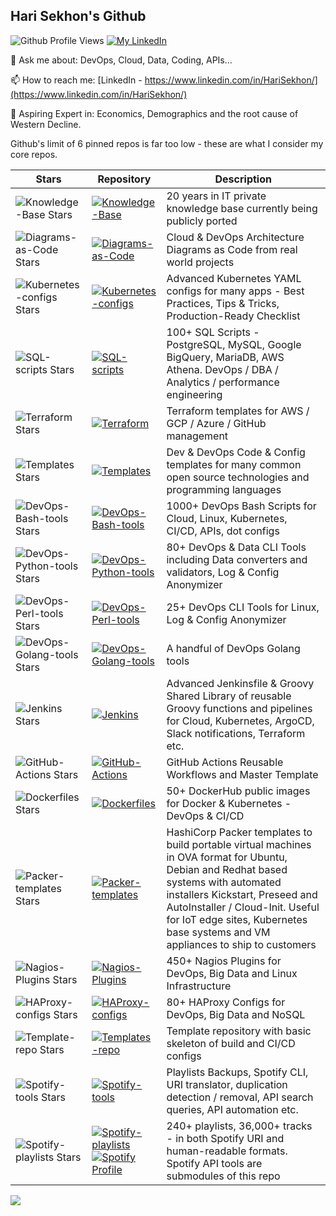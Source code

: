 ## Hari Sekhon's Github

<!--
**HariSekhon/HariSekhon** is a ✨ _special_ ✨ repository because its `README.md` (this file) appears on your GitHub profile.

Here are some ideas to get you started:

- 🔭 I’m currently working on ...
- 🌱 I’m currently learning ...
- 👯 I’m looking to collaborate on ...
- 🤔 I’m looking for help with ...
- 💬 Ask me about ...
- 📫 How to reach me: ...
- 😄 Pronouns: ...
- ⚡ Fun fact: ...
-->

![Github Profile Views](https://komarev.com/ghpvc/?username=your-github-username&color=blue&label=Github+Profile+Views)
[![My LinkedIn](https://img.shields.io/badge/LinkedIn%20Profile-HariSekhon-blue?logo=linkedin)](https://www.linkedin.com/in/HariSekhon/)


💬 Ask me about: DevOps, Cloud, Data, Coding, APIs...

📫 How to reach me: [LinkedIn - https://www.linkedin.com/in/HariSekhon/](https://www.linkedin.com/in/HariSekhon/)

🔭 Aspiring Expert in: Economics, Demographics and the root cause of Western Decline.

Github's limit of 6 pinned repos is far too low - these are what I consider my core repos.

| Stars                                                                                                                   | Repository                                                                                                                                                                                                                                                                                                                | Description                                                                                                                                                                                                                                                                                    |
|-------------------------------------------------------------------------------------------------------------------------|---------------------------------------------------------------------------------------------------------------------------------------------------------------------------------------------------------------------------------------------------------------------------------------------------------------------------|------------------------------------------------------------------------------------------------------------------------------------------------------------------------------------------------------------------------------------------------------------------------------------------------|
| ![Knowledge-Base Stars](https://img.shields.io/github/stars/HariSekhon/Knowledge-Base?logo=github)           | [![Knowledge-Base](https://img.shields.io/badge/Knowledge--Base-grey?logo=github)](https://github.com/HariSekhon/Knowledge-Base)                                                                                                                                                                                          | 20 years in IT private knowledge base currently being publicly ported                                                                                                                                                                                                                          |
| ![Diagrams-as-Code Stars](https://img.shields.io/github/stars/HariSekhon/Diagrams-as-Code?logo=github)       | [![Diagrams-as-Code](https://img.shields.io/badge/Diagrams--as--Code-grey?logo=github)](https://github.com/HariSekhon/Diagrams-as-Code)                                                                                                                                                                                   | Cloud & DevOps Architecture Diagrams as Code from real world projects                                                                                                                                                                                                                          |
| ![Kubernetes-configs Stars](https://img.shields.io/github/stars/HariSekhon/Kubernetes-configs?logo=github)   | [![Kubernetes-configs](https://img.shields.io/badge/Kubernetes--configs-grey?logo=github)](https://github.com/HariSekhon/Kubernetes-configs)                                                                                                                                                                   | Advanced Kubernetes YAML configs for many apps - Best Practices, Tips & Tricks, Production-Ready Checklist                                                                                                                                                                                     |
| ![SQL-scripts Stars](https://img.shields.io/github/stars/HariSekhon/SQL-scripts?logo=github)                 | [![SQL-scripts](https://img.shields.io/badge/SQL--scripts-grey?logo=github)](https://github.com/HariSekhon/SQL-scripts)                                                                                                                                                                                        | 100+ SQL Scripts - PostgreSQL, MySQL, Google BigQuery, MariaDB, AWS Athena. DevOps / DBA / Analytics / performance engineering                                                                                                                                                                 |
| ![Terraform Stars](https://img.shields.io/github/stars/HariSekhon/Terraform?logo=github)                     | [![Terraform](https://img.shields.io/badge/Terraform-grey?logo=github)](https://github.com/HariSekhon/Terraform)                                                                                                                                                                                               | Terraform templates for AWS / GCP / Azure / GitHub management                                                                                                                                                                                                                                  |
| ![Templates Stars](https://img.shields.io/github/stars/HariSekhon/Templates?logo=github)                     | [![Templates](https://img.shields.io/badge/Templates-grey?logo=github)](https://github.com/HariSekhon/Templates)                                                                                                                                                                                               | Dev & DevOps Code & Config templates for many common open source technologies and programming languages                                                                                                                                                                                        |
| ![DevOps-Bash-tools Stars](https://img.shields.io/github/stars/HariSekhon/DevOps-Bash-tools?logo=github)     | [![DevOps-Bash-tools](https://img.shields.io/badge/DevOps--Bash--tools-grey?logo=github)](https://github.com/HariSekhon/DevOps-Bash-tools)                                                                                                                                                                     | 1000+ DevOps Bash Scripts for Cloud, Linux, Kubernetes, CI/CD, APIs, dot configs                                                                                                                                                                                                               |
| ![DevOps-Python-tools Stars](https://img.shields.io/github/stars/HariSekhon/DevOps-Python-tools?logo=github) | [![DevOps-Python-tools](https://img.shields.io/badge/DevOps--Python--tools-grey?logo=github)](https://github.com/HariSekhon/DevOps-Python-tools)                                                                                                                                                               | 80+ DevOps & Data CLI Tools including Data converters and validators, Log & Config Anonymizer                                                                                                                                                                                                  |
| ![DevOps-Perl-tools Stars](https://img.shields.io/github/stars/HariSekhon/DevOps-Perl-tools?logo=github)     | [![DevOps-Perl-tools](https://img.shields.io/badge/DevOps--Perl--tools-grey?logo=github)](https://github.com/HariSekhon/DevOps-Perl-tools)                                                                                                                                                                     | 25+ DevOps CLI Tools for Linux, Log & Config Anonymizer                                                                                                                                                                                                                                        |
| ![DevOps-Golang-tools Stars](https://img.shields.io/github/stars/HariSekhon/DevOps-Golang-tools?logo=github) | [![DevOps-Golang-tools](https://img.shields.io/badge/DevOps--Golang--tools-grey?logo=github)](https://github.com/HariSekhon/DevOps-Golang-tools)                                                                                                                                                               | A handful of DevOps Golang tools                                                                                                                                                                                                                                                               |
| ![Jenkins Stars](https://img.shields.io/github/stars/HariSekhon/Jenkins?logo=github)                         | [![Jenkins](https://img.shields.io/badge/Jenkins-grey?logo=github)](https://github.com/HariSekhon/Jenkins)                                                                                                                                                                                                     | Advanced Jenkinsfile & Groovy Shared Library of reusable Groovy functions and pipelines for Cloud, Kubernetes, ArgoCD, Slack notifications, Terraform etc.                                                                                                                                     |
| ![GitHub-Actions Stars](https://img.shields.io/github/stars/HariSekhon/GitHub-Actions?logo=github)           | [![GitHub-Actions](https://img.shields.io/badge/GitHub--Actions-grey?logo=github)](https://github.com/HariSekhon/GitHub-Actions)                                                                                                                                                                               | GitHub Actions Reusable Workflows and Master Template                                                                                                                                                                                                                                          |
| ![Dockerfiles Stars](https://img.shields.io/github/stars/HariSekhon/Dockerfiles?logo=github)                 | [![Dockerfiles](https://img.shields.io/badge/Dockerfiles-grey?logo=github)](https://github.com/HariSekhon/Dockerfiles)                                                                                                                                                                                         | 50+ DockerHub public images for Docker & Kubernetes - DevOps & CI/CD                                                                                                                                                                                                                           |
| ![Packer-templates Stars](https://img.shields.io/github/stars/HariSekhon/Packer-templates?logo=github)       | [![Packer-templates](https://img.shields.io/badge/Packer--templates-grey?logo=github)](https://github.com/HariSekhon/Packer-templates)                                                                                                                                                                         | HashiCorp Packer templates to build portable virtual machines in OVA format for Ubuntu, Debian and Redhat based systems with automated installers Kickstart, Preseed and AutoInstaller / Cloud-Init. Useful for IoT edge sites, Kubernetes base systems and VM appliances to ship to customers |
| ![Nagios-Plugins Stars](https://img.shields.io/github/stars/HariSekhon/Nagios-Plugins?logo=github)           | [![Nagios-Plugins](https://img.shields.io/badge/Nagios--Plugins-grey?logo=github)](https://github.com/HariSekhon/Nagios-Plugins)                                                                                                                                                                               | 450+ Nagios Plugins for DevOps, Big Data and Linux Infrastructure                                                                                                                                                                                                                              |
| ![HAProxy-configs Stars](https://img.shields.io/github/stars/HariSekhon/HAProxy-configs?logo=github)         | [![HAProxy-configs](https://img.shields.io/badge/HAProxy--configs-grey?logo=github)](https://github.com/HariSekhon/HAProxy-configs)                                                                                                                                                                            | 80+ HAProxy Configs for DevOps, Big Data and NoSQL                                                                                                                                                                                                                                             |
| ![Template-repo Stars](https://img.shields.io/github/stars/HariSekhon/Template-repo?logo=github)             | [![Templates-repo](https://img.shields.io/badge/Template--repo-grey?logo=github)](https://github.com/HariSekhon/Template-repo)                                                                                                                                                                                 | Template repository with basic skeleton of build and CI/CD configs                                                                                                                                                                                                                             |
| ![Spotify-tools Stars](https://img.shields.io/github/stars/HariSekhon/Spotify-tools?logo=github)             | [![Spotify-tools](https://img.shields.io/badge/Spotify--tools-grey?logo=github)](https://github.com/HariSekhon/Spotify-tools)                                                                                                                                                                                  | Playlists Backups, Spotify CLI, URI translator, duplication detection / removal, API search queries, API automation etc.                                                                                                                                                                       |
| ![Spotify-playlists Stars](https://img.shields.io/github/stars/HariSekhon/Spotify-playlists?logo=github)     | [![Spotify-playlists](https://img.shields.io/badge/Spotify--playlists-grey?logo=github)](https://github.com/HariSekhon/Spotify-playlists)<br />[![Spotify Profile](https://img.shields.io/badge/Spotify%20Profile-HariSekhon-brightgreen?logo=spotify&style=social)](https://open.spotify.com/user/harisekhon) | 240+ playlists, 36,000+ tracks - in both Spotify URI and human-readable formats. Spotify API tools are submodules of this repo                                                                                                                                                                 |

<!-- 1x1 pixel counter to record hits -->
![](https://hit.yhype.me/github/profile?user_id=2211051)
